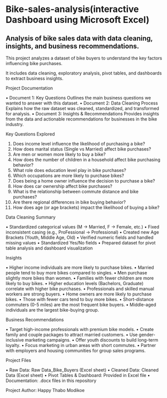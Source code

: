 # Bike-sales-analysis(interactive Dashboard using Microsoft Excel)
## Analysis of bike sales data with data cleaning, insights, and business recommendations.
This project analyzes a dataset of bike buyers to understand the key factors influencing 
bike purchases. 

It includes data cleaning, exploratory analysis, pivot tables, and dashboards to extract 
business insights. 

Project Documentation 

• Document 1: Key Questions 
Outlines the main business questions we wanted to answer with this dataset. 
• Document 2: Data Cleaning Process 
Explains how the raw dataset was cleaned, standardized, and transformed for 
analysis. 
• Document 3: Insights & Recommendations 
Provides insights from the data and actionable recommendations for businesses 
in the bike industry. 

Key Questions Explored 

1. Does income level influence the likelihood of purchasing a bike? 
2. How does marital status (Single vs Married) affect bike purchases? 
3. Are men or women more likely to buy a bike? 
4. How does the number of children in a household affect bike purchasing 
behavior? 
5. What role does education level play in bike purchases? 
6. Which occupations are more likely to purchase bikes? 
7. Does being a home owner influence the decision to purchase a bike? 
8. How does car ownership affect bike purchases? 
9. What is the relationship between commute distance and bike purchases? 
10. Are there regional differences in bike buying behavior? 
11. How does age (or age brackets) impact the likelihood of buying a bike?

 Data Cleaning Summary 
 
• Standardized categorical values (M → Married, F → Female, etc.) 
• Fixed inconsistent casing (e.g., ProFessional → Professional) 
• Created new Age Brackets (Youth, Middle Age, Old) 
• Verified numeric fields and handled missing values 
• Standardized Yes/No fields 
• Prepared dataset for pivot table analysis and dashboard visualization 

Insights 

• Higher income individuals are more likely to purchase bikes. 
• Married people tend to buy more bikes compared to singles. 
• Men purchase slightly more bikes than women. 
• Families with fewer children are more likely to buy bikes. 
• Higher education levels (Bachelors, Graduate) correlate with higher bike 
purchases. 
• Professionals and skilled manual workers are strong buyers. 
• Home owners are more likely to purchase bikes. 
• Those with fewer cars tend to buy more bikes. 
• Short-distance commuters (0-5 miles) are the most frequent bike buyers. 
• Middle-aged individuals are the largest bike-buying group. 

Business Recommendations 

• Target high-income professionals with premium bike models. 
• Create family and couple packages to attract married customers. 
• Use gender-inclusive marketing campaigns. 
• Offer youth discounts to build long-term loyalty. 
• Focus marketing in urban areas with short commutes. 
• Partner with employers and housing communities for group sales programs. 

Project Files 

• Raw Data: Raw Data_Bike_Buyers (Excel sheet) 
• Cleaned Data: Cleaned Data (Excel sheet) 
• Pivot Tables & Dashboard: Provided in Excel file 
• Documentation: .docx files in this repository 

Project Author: Happy Thabo Modikoe
